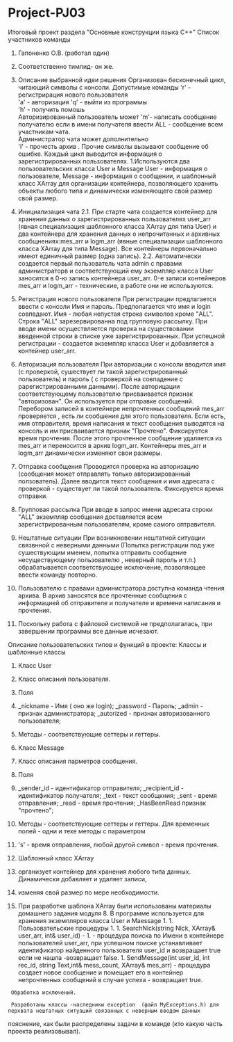 # Project-PJ03
Итоговый проект раздела "Основные конструкции языка С++"
 Cписок участников команды
1. Гапоненко О.В. (работал один)
2. Соответственно  тимлид- он же.
3. Описание выбранной идеи решения 
 Организован бесконечный цикл, читающий символы с консоли.
 Допустимые команды 
         'r'  - регистрирaция нового пользователя  
         'a' - авторизация 
         'q'  - выйти из программы   
         'h' - получить помошь  
                 Авторизированный пользователь может 
         'm'- написать сообщение получателю 
                если в имени получателя ввести ALL - сообщение всем участникам чата.  
                  Администратор чата может дополнительно  
         'l' - прочесть архив . 
  Прочие символы вызывают сообщение об ошибке.
  Каждый цикл выводится информация о зарегистрированных пользователях.
1.Используются два пользовательских класса User и Message
User - информация о пользователе,
Message  - информация о сообщении, 
 и шаблонный класс XArray  для организации контейнера, позволяющего хранить объекты любого типа  и динамически изменяющего свой размер свой размер. 

2. Инициализация чата
2.1. При старте чата создается контейнер для хранения данных о зарегистрированных пользователях user_arr (явная специализация шаблонного класса XArray
для типа User) и два контейнера для хранения данных о непрочитанных и архивных сообщнениях:mes_arr и logm_arr (явные специализации шаблонного класса XArray
для типа Message). Все контейнеры первоначально имеют единичный размер (одна запись).
2.2. Автоматически создается первый пользователь чата admin с правами администраторв и соответствующий ему экземпляр класса User заносится в 0-ю запись
контейнера user_arr. 0-е записи контейнеров mes_arr и logm_arr - технические, в работе они не используются.
3. Регистрация нового пользователя
При регистрации предлагается ввести с консоли Имя и пароль. Предполагается что имя и login  совпвдают. Имя - любая непустая строка символов кроме
"ALL". Строка "ALL" зарезервированна под групповую рассылку. При вводе имени осуществляется проверка на существовании введенной строки в списке уже
зарегистрированных. При успешной регистрации - создается экземпляр класса User и добавляется а контейнер user_arr.
4. Авторизация пользователя
При авторизации с консоли вводится имя (с проверкой, сушествует ли такой зарегистрированный пользователь) и пароль ( с проверкой на совпадение с
 рарегистрированными данными). После авторицации соответствующему пользователю присваивается признак "авторизован". Он используется при отправке сообщений.
Перебором записей в контейнере непрочтенных сообщений mes_arr проверяется , есть ли сообшения для этого пользователя. Если есть, имя отправителя, время 
написания и текст сообщения выводятся на консоль  и им присваивается признак "Прочтено". Фиксируется время прочтения. После этого прочтенное сообщение 
удаляется из mes_arr и переносится в архив logm_arr. 
 Контейнеры mes_arr и logm_arr динамически изменяют свои размеры.
5. Отправка сообщения
 Проводится проверка на авторизацию (сообщения может отправлять только авторизированный ползователь). Далее вводится текст сообщения и имя адресата с
проверкой - существует ли такой пользователь. Фиксируется время отправки.
6. Групповая рассылка
При вводе в запрос имени адресата строки "ALL" экземпляр сообщения доставляется всем зарегистрированным пользователям, кроме самого оптравителя.
7. Нештатные ситуации
 При возникновении нештатной ситуации связвнной с неверными данными (Попытка регистрации под уже сушествующим именем,
   попытка отправить сообщение несуществующему пользователю , неверный пароль и т.п.) обрабатывается соответствующее исключение, позволяющее ввести 
команду повторно.
8. Пользователю с правами администратора доступна команда чтения архива. В архив заносятся все   прочтенные сообщения с информацией об отправителе 
и получателе и времени написания и прочтения.
9. Поскольку работа с файловой системой не предполагалась, при завершении программы все данные исчезают.
 
Описание пользовательских типов и функций в проекте:
Классы и шаблонные классы

1. Класс User
1. Класс описания пользователя. 
1. Поля 
1.   _nickname - Имя ( оно же login);
	  _password - Пароль;
	  _admin - признак администратора;
	 _autorized - признак авторизованного пользователя;
  1. Методы - соответствующие сеттеры и геттеры.

2. Класс Message
1. Класс описания парметров сообщения.
1. Поля
1.    _sender_id - идентификатор отправителя;
	  _recipient_id - идентификатор получателя;
	  _text - текст сообщкния;
	  _sent - время отправления;
	  _read - время прочтения;
	  _HasBeenRead признак "прочтено";
   1. Методы - соответствующие сеттеры и геттеры. Для временных полей - одни и техе методы с параметром
   1. 's' - время отправления, любой другой символ - время прочтения.
    
   1. Шаблонный класс XArray
   1. организует контейнер для хранения любого типа данных. Динамически добавляет и удаляет записи,
   1. изменяя свой размер по мере необходимости.
   1.  При разработке шаблона XArray были использованы материалы домашнего задания модуля 8.
   В программе используется для хранения экземпляров класса User и Maessage
    1. 
    1. Пользовательские процедуры
    1. 
    1. SearchNick(string Nick, XArray<User>& user_arr, int& user_id) -
    1. - процедура поиска по Имени в контейнере пользователей user_arr,
 при успешном поиске устанавливает идентификатор найденного пользователя user_id и возвращает true
 если не нашла -возвращает false.
    1. SendMessage(int user_id, int rec_id, string Text,int& mess_count, XArray<Message>& mes_arr)
     - процедура создает новое сообщение и помещает его в контейнер непрочтенных сообщений
  в случае успеха - возвращает true.
      
     Обработка исключений.
     
     Разработаны классы -наследники exception  (файл MyExceptions.h) для перхвата нештатных ситуаций связанных с неверным вводом данных
пояснение, как были распределены задачи в команде (кто какую часть проекта реализовывал).